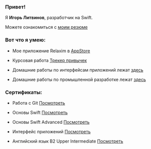 ### Привет!

Я **Игорь Литвинов**, разработчик на Swift.

Можете ознакомиться с [моим резюме](http://igor-ios.ru/iOS-developer_Литвинов_Игорь.pdf)


### Вот что я умею:

* Мое приложение Relaxim в [AppStore](https://apps.apple.com/us/app/relaxim/id6456844054)

* Курсовая работа [Трекер привычек](https://github.com/sgarista/MyHabits)

* Домашние работы по интерфейсам приложений лежат [здесь](https://github.com/sgarista/ios-homeworks/tree/develop-iosui)

* Домашние работы по промышленной разработке лежат [здесь](https://github.com/sgarista/ios-homeworks/tree/develop-iosint)


### Сертификаты:

* Работа с Git [Посмотреть](https://github.com/sgarista/sgarista/blob/main/%D1%81ertificates/certificate_git.pdf)

* Основы Swift [Посмотреть](https://github.com/sgarista/sgarista/blob/main/%D1%81ertificates/certificate_osnovi.pdf)

* Основы Swift Advanced [Посмотреть](https://github.com/sgarista/sgarista/blob/main/%D1%81ertificates/certificate_advance.pdf)

* Интерфейс приложений [Посмотреть](https://github.com/sgarista/sgarista/blob/main/%D1%81ertificates/certificateUI.pdf)

* Английский язык B2 Upper Intermediate [Посмотреть](https://github.com/sgarista/sgarista/blob/main/%D1%81ertificates/EFSETCertificate.pdf)


